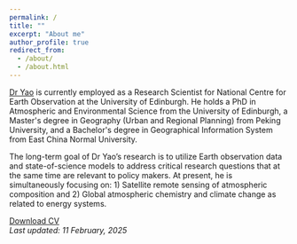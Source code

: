 ```yaml
---
permalink: /
title: ""
excerpt: "About me"
author_profile: true
redirect_from: 
  - /about/
  - /about.html
---
```


[Dr Yao](https://www.ed.ac.uk/geosciences/people/profile/?person=17187) is currently employed as a Research Scientist for National Centre for Earth Observation at the University of Edinburgh. He holds a PhD in Atmospheric and Environmental Science from the University of Edinburgh, a Master's degree in Geography (Urban and Regional Planning) from Peking University, and a Bachelor's degree in Geographical Information System from East China Normal University.

The long-term goal of Dr Yao’s research is to utilize Earth observation data and state-of-science models to address critical research questions that at the same time are relevant to policy makers. At present, he is simultaneously focusing on: 1) Satellite remote sensing of atmospheric composition and 2) Global atmospheric chemistry and climate change as related to energy systems.

[Download CV](https://feiyao-edinburgh.github.io/files/fyao_curriculum_vitae.pdf)<br/>
<i>Last updated: 11 February, 2025</i>
